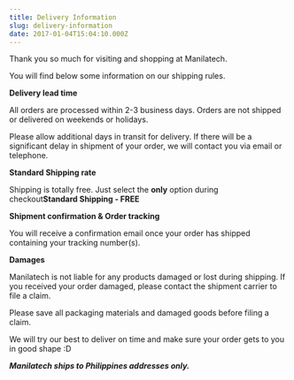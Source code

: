 ```yaml
---
title: Delivery Information
slug: delivery-information
date: 2017-01-04T15:04:10.000Z
---
```

Thank you so much for visiting and shopping at Manilatech. 

You will find below some information on our shipping rules.

**Delivery lead time**

All orders are processed within 2-3 business days. Orders are not shipped or delivered on weekends or holidays.

Please allow additional days in transit for delivery. If there will be a significant delay in shipment of your order, we will contact you via email or telephone.

**Standard Shipping rate**

Shipping is totally free. Just select the **only** option during checkout**Standard Shipping - FREE**

**Shipment confirmation & Order tracking**

You will receive a confirmation email once your order has shipped containing your tracking number(s).

**Damages**

Manilatech is not liable for any products damaged or lost during shipping. If you received your order damaged, please contact the shipment carrier to file a claim.

Please save all packaging materials and damaged goods before filing a claim.

We will try our best to deliver on time and make sure your order gets to you in good shape :D



***Manilatech ships to Philippines addresses only.***
